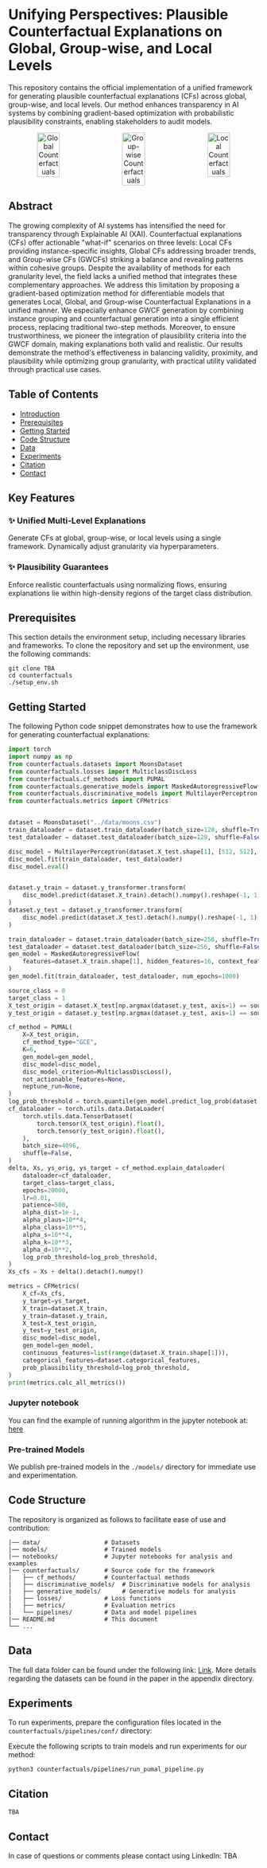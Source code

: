 
# Unifying Perspectives: Plausible Counterfactual Explanations on Global, Group-wise, and Local Levels

This repository contains the official implementation of a unified framework for generating plausible counterfactual explanations (CFs) across global, group-wise, and local levels. Our method enhances transparency in AI systems by combining gradient-based optimization with probabilistic plausibility constraints, enabling stakeholders to audit models.

<p align="center" style="display: flex; justify-content: center; gap: 20px">
  <img src="teaser_global.svg" alt="Global Counterfactuals" width="30%"/>
  <img src="teaser_groupwise.svg" alt="Group-wise Counterfactuals" width="30%"/>
  <img src="teaser_local.svg" alt="Local Counterfactuals" width="30%"/>
</p>

## Abstract

The growing complexity of AI systems has intensified the need for transparency through Explainable AI (XAI). Counterfactual explanations (CFs) offer actionable "what-if" scenarios on three levels: Local CFs providing instance-specific insights, Global CFs addressing broader trends, and Group-wise CFs (GWCFs) striking a balance and revealing patterns within cohesive groups. Despite the availability of methods for each granularity level, the field lacks a unified method that integrates these complementary approaches. We address this limitation by proposing a gradient-based optimization method for differentiable models that generates Local, Global, and Group-wise Counterfactual Explanations in a unified manner. We especially enhance GWCF generation by combining instance grouping and counterfactual generation into a single efficient process, replacing traditional two-step methods. Moreover, to ensure trustworthiness, we pioneer the integration of plausibility criteria into the GWCF domain, making explanations both valid and realistic. Our results demonstrate the method's effectiveness in balancing validity, proximity, and plausibility while optimizing group granularity, with practical utility validated through practical use cases.

## Table of Contents

- [Introduction](#introduction)
- [Prerequisites](#prerequisites)
- [Getting Started](#getting-started)
- [Code Structure](#code-structure)
- [Data](#data)
- [Experiments](#experiments)
- [Citation](#citation)
- [Contact](#contact)

## Key Features

### ✨ Unified Multi-Level Explanations
Generate CFs at global, group-wise, or local levels using a single framework. Dynamically adjust granularity via hyperparameters.

### ✨ Plausibility Guarantees
Enforce realistic counterfactuals using normalizing flows, ensuring explanations lie within high-density regions of the target class distribution.

## Prerequisites

This section details the environment setup, including necessary libraries and frameworks. To clone the repository and set up the environment, use the following commands:

```shell
git clone TBA
cd counterfactuals
./setup_env.sh
```

## Getting Started
The following Python code snippet demonstrates how to use the framework for generating counterfactual explanations:

```python
import torch
import numpy as np
from counterfactuals.datasets import MoonsDataset
from counterfactuals.losses import MulticlassDiscLoss
from counterfactuals.cf_methods import PUMAL
from counterfactuals.generative_models import MaskedAutoregressiveFlow
from counterfactuals.discriminative_models import MultilayerPerceptron
from counterfactuals.metrics import CFMetrics


dataset = MoonsDataset("../data/moons.csv")
train_dataloader = dataset.train_dataloader(batch_size=128, shuffle=True)
test_dataloader = dataset.test_dataloader(batch_size=128, shuffle=False)

disc_model = MultilayerPerceptron(dataset.X_test.shape[1], [512, 512], dataset.y_test.shape[1])
disc_model.fit(train_dataloader, test_dataloader)
disc_model.eval()


dataset.y_train = dataset.y_transformer.transform(
    disc_model.predict(dataset.X_train).detach().numpy().reshape(-1, 1)
)
dataset.y_test = dataset.y_transformer.transform(
    disc_model.predict(dataset.X_test).detach().numpy().reshape(-1, 1)
)

train_dataloader = dataset.train_dataloader(batch_size=256, shuffle=True, noise_lvl=0.03)
test_dataloader = dataset.test_dataloader(batch_size=256, shuffle=False)
gen_model = MaskedAutoregressiveFlow(
    features=dataset.X_train.shape[1], hidden_features=16, context_features=dataset.y_test.shape[1]
)
gen_model.fit(train_dataloader, test_dataloader, num_epochs=1000)

source_class = 0
target_class = 1
X_test_origin = dataset.X_test[np.argmax(dataset.y_test, axis=1) == source_class]
y_test_origin = dataset.y_test[np.argmax(dataset.y_test, axis=1) == source_class]

cf_method = PUMAL(
    X=X_test_origin,
    cf_method_type="GCE",
    K=6,
    gen_model=gen_model,
    disc_model=disc_model,
    disc_model_criterion=MulticlassDiscLoss(),
    not_actionable_features=None,
    neptune_run=None,
)
log_prob_threshold = torch.quantile(gen_model.predict_log_prob(dataset.test_dataloader(batch_size=4096, shuffle=False)), 0.25)
cf_dataloader = torch.utils.data.DataLoader(
    torch.utils.data.TensorDataset(
        torch.tensor(X_test_origin).float(),
        torch.tensor(y_test_origin).float(),
    ),
    batch_size=4096,
    shuffle=False,
)
delta, Xs, ys_orig, ys_target = cf_method.explain_dataloader(
    dataloader=cf_dataloader,
    target_class=target_class,
    epochs=20000,
    lr=0.01,
    patience=500,
    alpha_dist=1e-1,
    alpha_plaus=10**4,
    alpha_class=10**5,
    alpha_s=10**4,
    alpha_k=10**3,
    alpha_d=10**2,
    log_prob_threshold=log_prob_threshold,
)
Xs_cfs = Xs + delta().detach().numpy()

metrics = CFMetrics(
    X_cf=Xs_cfs,
    y_target=ys_target,
    X_train=dataset.X_train,
    y_train=dataset.y_train,
    X_test=X_test_origin,
    y_test=y_test_origin,
    disc_model=disc_model,
    gen_model=gen_model,
    continuous_features=list(range(dataset.X_train.shape[1])),
    categorical_features=dataset.categorical_features,
    prob_plausibility_threshold=log_prob_threshold,
)
print(metrics.calc_all_metrics())
```
### Jupyter notebook
You can find the example of running algorithm in the jupyter notebook at: [here](notebooks/pumal_demo.ipynb)

### Pre-trained Models

We publish pre-trained models in the `./models/` directory for immediate use and experimentation.

## Code Structure

The repository is organized as follows to facilitate ease of use and contribution:

```
|── data/                  # Datasets
|── models/                # Trained models
|── notebooks/             # Jupyter notebooks for analysis and examples
|── counterfactuals/       # Source code for the framework
|   ├── cf_methods/        # Counterfactual methods
|   ├── discriminative_models/  # Discriminative models for analysis
|   ├── generative_models/      # Generative models for analysis
|   ├── losses/            # Loss functions
|   ├── metrics/           # Evaluation metrics
|   └── pipelines/         # Data and model pipelines
|── README.md              # This document
└── ...
```

## Data

The full data folder can be found under the following link: [Link](data). More details regarding the datasets can be found in the paper in the appendix directory.

## Experiments

To run experiments, prepare the configuration files located in the `counterfactuals/pipelines/conf/` directory:

Execute the following scripts to train models and run experiments for our method:

```shell
python3 counterfactuals/pipelines/run_pumal_pipeline.py
```

## Citation
```
TBA
```
## Contact

In case of questions or comments please contact using LinkedIn: TBA
